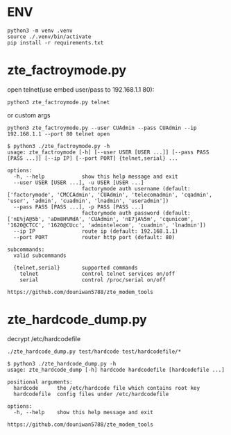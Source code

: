 # ENV

```
python3 -m venv .venv
source ./.venv/bin/activate
pip install -r requirements.txt
```

# zte_factroymode.py

open telnet(use embed user/pass to 192.168.1.1 80):

`python3 zte_factroymode.py telnet`

or custom args

`python3 zte_factroymode.py --user CUAdmin --pass CUAdmin --ip 192.168.1.1 --port 80 telnet open`

```shell
$ python3 ./zte_factroymode.py -h
usage: zte_factroymode [-h] [--user USER [USER ...]] [--pass PASS [PASS ...]] [--ip IP] [--port PORT] {telnet,serial} ...

options:
  -h, --help            show this help message and exit
  --user USER [USER ...], -u USER [USER ...]
                        factorymode auth username (default: ['factorymode', 'CMCCAdmin', 'CUAdmin', 'telecomadmin', 'cqadmin', 'user', 'admin', 'cuadmin', 'lnadmin', 'useradmin'])
  --pass PASS [PASS ...], -p PASS [PASS ...]
                        factorymode auth password (default: ['nE%jA@5b', 'aDm8H%MdA', 'CUAdmin', 'nE7jA%5m', 'cqunicom', '1620@CTCC', '1620@CUcc', 'admintelecom', 'cuadmin', 'lnadmin'])
  --ip IP               route ip (default: 192.168.1.1)
  --port PORT           router http port (default: 80)

subcommands:
  valid subcommands

  {telnet,serial}       supported commands
    telnet              control telnet services on/off
    serial              control /proc/serial on/off

https://github.com/douniwan5788/zte_modem_tools
```

# zte_hardcode_dump.py

decrypt /etc/hardcodefile

`./zte_hardcode_dump.py test/hardcode test/hardcodefile/*`

```shell
$ python3 ./zte_hardcode_dump.py -h
usage: zte_hardcode_dump [-h] hardcode hardcodefile [hardcodefile ...]

positional arguments:
  hardcode      the /etc/hardcode file which contains root key
  hardcodefile  config files under /etc/hardcodefile

options:
  -h, --help    show this help message and exit

https://github.com/douniwan5788/zte_modem_tools
```
